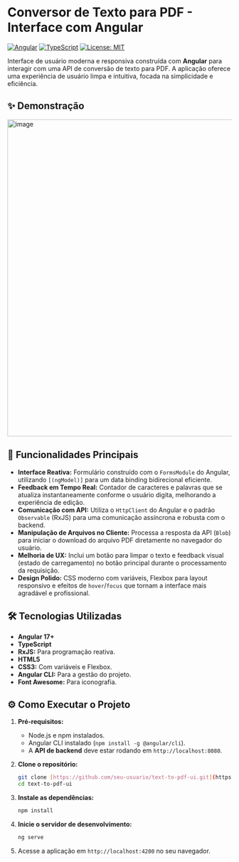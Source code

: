 # Conversor de Texto para PDF - Interface com Angular

[![Angular](https://img.shields.io/badge/Angular-17+-red.svg)](https://angular.io)
[![TypeScript](https://img.shields.io/badge/TypeScript-5-blue.svg)](https://www.typescriptlang.org/)
[![License: MIT](https://img.shields.io/badge/License-MIT-yellow.svg)](https://opensource.org/licenses/MIT)

Interface de usuário moderna e responsiva construída com **Angular** para interagir com uma API de conversão de texto para PDF. A aplicação oferece uma experiência de usuário limpa e intuitiva, focada na simplicidade e eficiência.

## ✨ Demonstração

<img width="730" height="713" alt="image" src="https://github.com/user-attachments/assets/f943c93d-2fed-4ceb-8b20-cc8bf831d312" />

## 🚀 Funcionalidades Principais

-   **Interface Reativa:** Formulário construído com o `FormsModule` do Angular, utilizando `[(ngModel)]` para um data binding bidirecional eficiente.
-   **Feedback em Tempo Real:** Contador de caracteres e palavras que se atualiza instantaneamente conforme o usuário digita, melhorando a experiência de edição.
-   **Comunicação com API:** Utiliza o `HttpClient` do Angular e o padrão `Observable` (RxJS) para uma comunicação assíncrona e robusta com o backend.
-   **Manipulação de Arquivos no Cliente:** Processa a resposta da API (`Blob`) para iniciar o download do arquivo PDF diretamente no navegador do usuário.
-   **Melhoria de UX:** Inclui um botão para limpar o texto e feedback visual (estado de carregamento) no botão principal durante o processamento da requisição.
-   **Design Polido:** CSS moderno com variáveis, Flexbox para layout responsivo e efeitos de `hover`/`focus` que tornam a interface mais agradável e profissional.

## 🛠️ Tecnologias Utilizadas

-   **Angular 17+**
-   **TypeScript**
-   **RxJS:** Para programação reativa.
-   **HTML5**
-   **CSS3:** Com variáveis e Flexbox.
-   **Angular CLI:** Para a gestão do projeto.
-   **Font Awesome:** Para iconografia.

## ⚙️ Como Executar o Projeto

1.  **Pré-requisitos:**
    -   Node.js e npm instalados.
    -   Angular CLI instalado (`npm install -g @angular/cli`).
    -   A **API de backend** deve estar rodando em `http://localhost:8080`.

2.  **Clone o repositório:**
    ```bash
    git clone [https://github.com/seu-usuario/text-to-pdf-ui.git](https://github.com/seu-usuario/text-to-pdf-ui.git)
    cd text-to-pdf-ui
    ```

3.  **Instale as dependências:**
    ```bash
    npm install
    ```

4.  **Inicie o servidor de desenvolvimento:**
    ```bash
    ng serve
    ```

5.  Acesse a aplicação em `http://localhost:4200` no seu navegador.

